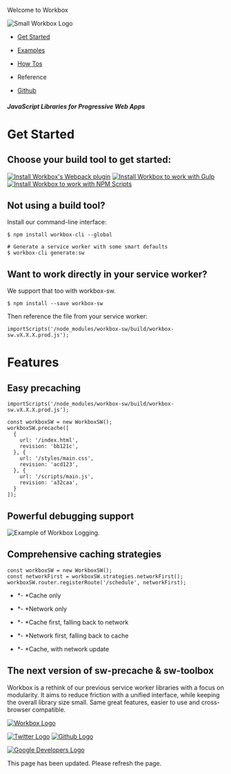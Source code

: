 Welcome to Workbox

 ![Small Workbox Logo](../_resources/ed7a9d0f645c20f98697215becc7b6ee.png)

- [Get Started](https://workboxjs.org/#get-started)

- [Examples](https://workboxjs.org/examples/)

- [How Tos](https://workboxjs.org/how_tos/)

- Reference

- [Github](https://github.com/GoogleChrome/workbox)

##### JavaScript Libraries for Progressive Web Apps

# Get Started

## Choose your build tool to get started:

 [![Install Workbox's Webpack plugin](../_resources/57dd3b3017985c08f9221445f18057cd.png)](https://workboxjs.org/get-started/webpack.html)  [![Install Workbox to work with Gulp](../_resources/0db639501dad436f3e77553a41b0c2db.png)](https://workboxjs.org/get-started/gulp.html)  [![Install Workbox to work with NPM Scripts](../_resources/8300c833785076156473309830c7876b.png)](https://workboxjs.org/get-started/npm-script.html)

## Not using a build tool?

Install our command-line interface:

	$ npm install workbox-cli --global

	# Generate a service worker with some smart defaults
	$ workbox-cli generate:sw

## Want to work directly in your service worker?

We support that too with workbox-sw.

	$ npm install --save workbox-sw

Then reference the file from your service worker:

	importScripts('/node_modules/workbox-sw/build/workbox-sw.vX.X.X.prod.js');

# Features

## Easy precaching

	importScripts('/node_modules/workbox-sw/build/workbox-sw.vX.X.X.prod.js');

	const workboxSW = new WorkboxSW();
	workboxSW.precache([
	  {
	    url: '/index.html',
	    revision: 'bb121c',
	  }, {
	    url: '/styles/main.css',
	    revision: 'acd123',
	  }, {
	    url: '/scripts/main.js',
	    revision: 'a32caa',
	  }
	]);

## Powerful debugging support

![Example of Workbox Logging.](../_resources/f089df49745e4c41f732ad07e450094b.png)

## Comprehensive caching strategies

	const workboxSW = new WorkboxSW();
	const networkFirst = workboxSW.strategies.networkFirst();
	workboxSW.router.registerRoute('/schedule', networkFirst);

- *- *Cache only

- *- *Network only

- *- *Cache first, falling back to network

- *- *Network first, falling back to cache

- *- *Cache, with network update

## The next version of sw-precache & sw-toolbox

Workbox is a rethink of our previous service worker libraries with a focus on modularity. It aims to reduce friction with a unified interface, while keeping the overall library size small. Same great features, easier to use and cross-browser compatible.

 [![Workbox Logo](../_resources/18ad4cff8550bedd4a3c1fb2e3b47443.png)](https://workboxjs.org/)

 [![Twitter Logo](../_resources/2f0117fe5c1cfe6de9f065a1538de79b.png)](https://twitter.com/ChromiumDev)  [![Github Logo](../_resources/dcf1473b9390d8c0b7de65476214c81e.png)](https://github.com/GoogleChrome/workbox)

 [![Google Developers Logo](../_resources/831786c21071e8c13883bbcb16a58a25.png)](https://developers.google.com/web/)

This page has been updated. Please refresh the page.